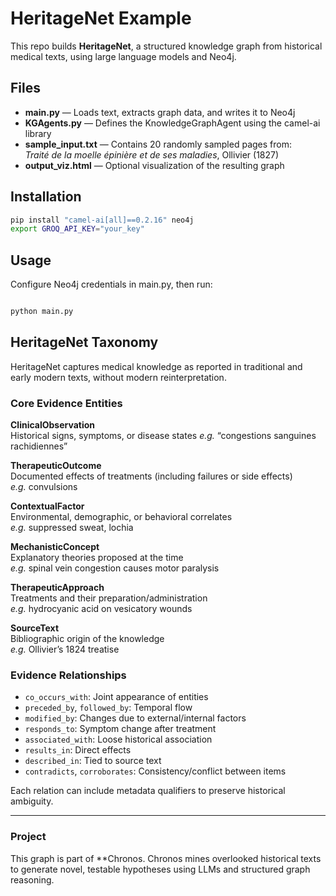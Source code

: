 # HeritageNet Example

This repo builds **HeritageNet**, a structured knowledge graph from historical medical texts, using large language models and Neo4j.

## Files

- **main.py** — Loads text, extracts graph data, and writes it to Neo4j  
- **KGAgents.py** — Defines the KnowledgeGraphAgent using the camel-ai library  
- **sample_input.txt** — Contains 20 randomly sampled pages from:  
  *Traité de la moelle épinière et de ses maladies*, Ollivier (1827)  
- **output_viz.html** — Optional visualization of the resulting graph

## Installation

```bash
pip install "camel-ai[all]==0.2.16" neo4j
export GROQ_API_KEY="your_key"
```

## Usage

Configure Neo4j credentials in main.py, then run:

```bash

python main.py
```

## HeritageNet Taxonomy

HeritageNet captures medical knowledge as reported in traditional and early modern texts, without modern reinterpretation.

### Core Evidence Entities

**ClinicalObservation**  
Historical signs, symptoms, or disease states 
*e.g.* “congestions sanguines rachidiennes”

**TherapeuticOutcome**  
Documented effects of treatments (including failures or side effects)  
*e.g.* convulsions 

**ContextualFactor**  
Environmental, demographic, or behavioral correlates  
*e.g.* suppressed sweat, lochia

**MechanisticConcept**  
Explanatory theories proposed at the time  
*e.g.* spinal vein congestion causes motor paralysis

**TherapeuticApproach**  
Treatments and their preparation/administration  
*e.g.* hydrocyanic acid on vesicatory wounds

**SourceText**  
Bibliographic origin of the knowledge  
*e.g.* Ollivier’s 1824 treatise

### Evidence Relationships

- `co_occurs_with`: Joint appearance of entities  
- `preceded_by`, `followed_by`: Temporal flow  
- `modified_by`: Changes due to external/internal factors  
- `responds_to`: Symptom change after treatment  
- `associated_with`: Loose historical association  
- `results_in`: Direct effects  
- `described_in`: Tied to source text  
- `contradicts`, `corroborates`: Consistency/conflict between items  

Each relation can include metadata qualifiers to preserve historical ambiguity.

---

### Project

This graph is part of **Chronos. Chronos mines overlooked historical texts to generate novel, testable hypotheses using LLMs and structured graph reasoning.
